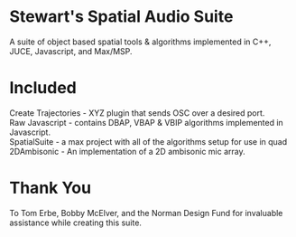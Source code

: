 # Stewart's Spatial Audio Suite
A suite of object based spatial tools & algorithms implemented in C++, JUCE, Javascript, and Max/MSP. 

# Included
Create Trajectories - XYZ plugin that sends OSC over a desired port. 
<br>
Raw Javascript - contains DBAP, VBAP & VBIP algorithms implemented in Javascript. 
<br>
SpatialSuite - a max project with all of the algorithms setup for use in quad
<br>
2DAmbisonic - An implementation of a 2D ambisonic mic array. 

# Thank You 
To Tom Erbe, Bobby McElver, and the Norman Design Fund for invaluable assistance while creating this suite. 
